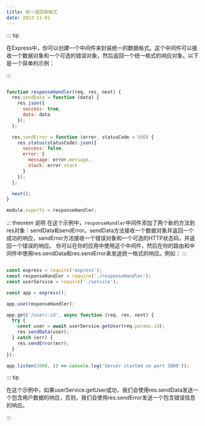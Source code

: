 ```yaml
---
title: 统一返回体格式
date: 2023-11-01
---
```


::: tip

在Express中，你可以创建一个中间件来封装统一的数据格式。这个中间件可以接收一个数据对象和一个可选的错误对象，然后返回一个统一格式的响应对象。以下是一个简单的示例：

:::


``` javascript

function responseHandler(req, res, next) {
  res.sendData = function (data) {
    res.json({
      success: true,
      data: data
    });
  };

  res.sendError = function (error, statusCode = 500) {
    res.status(statusCode).json({
      success: false,
      error: {
        message: error.message,
        stack: error.stack
      }
    });
  };

  next();
}

module.exports = responseHandler;

```
::: theorem 说明
在这个示例中，`responseHandler`中间件添加了两个新的方法到res对象：sendData和sendError。sendData方法接收一个数据对象并返回一个成功的响应，sendError方法接收一个错误对象和一个可选的HTTP状态码，并返回一个错误的响应。
你可以在你的应用中使用这个中间件，然后在你的路由和中间件中使用res.sendData和res.sendError来发送统一格式的响应。例如：
:::

``` javascript

const express = require('express');
const responseHandler = require('./responseHandler');
const userService = require('./service');

const app = express();

app.use(responseHandler);

app.get('/user/:id', async function (req, res, next) {
  try {
    const user = await userService.getUser(req.params.id);
    res.sendData(user);
  } catch (err) {
    res.sendError(err);
  }
});

app.listen(3000, () => console.log('Server started on port 3000'));

```

::: tip

在这个示例中，如果userService.getUser成功，我们会使用res.sendData发送一个包含用户数据的响应，否则，我们会使用res.sendError发送一个包含错误信息的响应。

:::